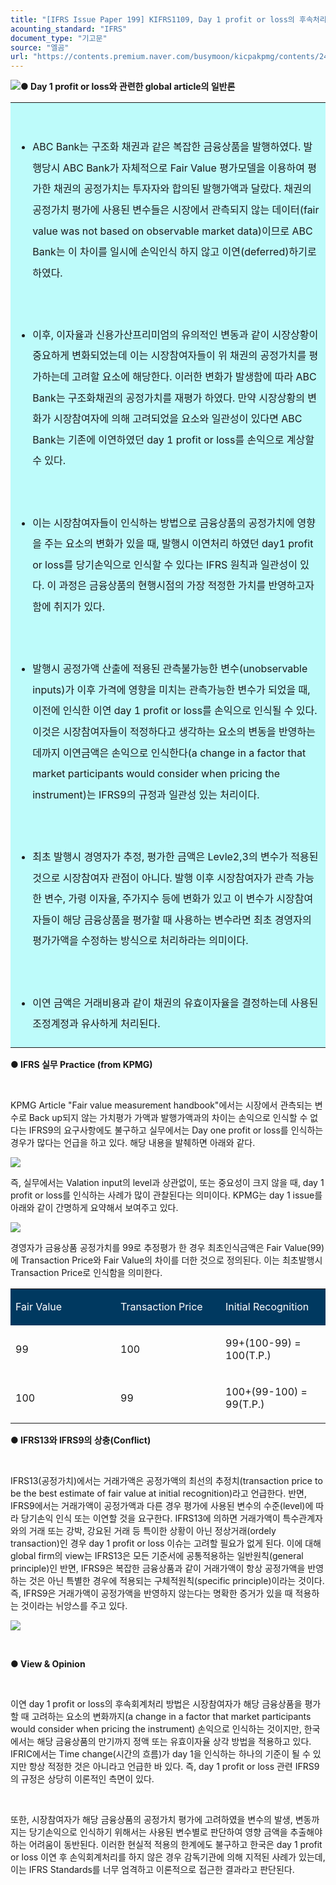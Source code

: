 ```yaml
---
title: "[IFRS Issue Paper 199] KIFRS1109, Day 1 profit or loss의 후속처리 관련 사례"
acounting_standard: "IFRS"
document_type: "기고문"
source: "엘곰"
url: "https://contents.premium.naver.com/busymoon/kicpakpmg/contents/240819152239550bz"
---
```

![](https://n2.news.naver.com/l.gif?type=content)**● Day 1 profit or loss와 관련한 global article의 일반론**

<table style=""><tbody><tr><td colspan="3" rowspan="1" style="width: 100.0%; height: 129.0px;  background-color: #bdfbfa;"><div><p style=""><span style="">​</span></p><ul><li><p style="line-height:2.1;"><span style="">ABC Bank는 구조화 채권과 같은 복잡한 금융상품을 발행하였다. 발행당시 ABC Bank가 자체적으로 Fair Value 평가모델을 이용하여 평가한 채권의 공정가치는 투자자와 합의된 발행가액과 달랐다. 채권의 공정가치 평가에 사용된 변수들은 시장에서 관측되지 않는 데이터(fair value was not based on observable market data)이므로 ABC Bank는 이 차이를 일시에 손익인식 하지 않고 이연(deferred)하기로 하였다.</span></p></li></ul><p style="line-height:2.1;"><span style="">​</span></p><ul><li><p style="line-height:2.1;"><span style="">이후, 이자율과 신용가산프리미엄의 유의적인 변동과 같이 시장상황이 중요하게 변화되었는데 이는 시장참여자들이 위 채권의 공정가치를 평가하는데 고려할 요소에 해당한다. 이러한 변화가 발생함에 따라 ABC Bank는 구조화채권의 공정가치를 재평가 하였다. 만약 시장상황의 변화가 시장참여자에 의해 고려되었을 요소와 일관성이 있다면 ABC Bank는 기존에 이연하였던 day 1 profit or loss를 손익으로 계상할 수 있다.</span></p></li></ul><p style="line-height:2.1;"><span style="">​</span></p><ul><li><p style="line-height:2.1;"><span style="">이는 시장참여자들이 인식하는 방법으로 금융상품의 공정가치에 영향을 주는 요소의 변화가 있을 때, 발행시 이연처리 하였던 day1 profit or loss를 당기손익으로 인식할 수 있다는 IFRS 원칙과 일관성이 있다. 이 과정은 금융상품의 현행시점의 가장 적정한 가치를 반영하고자 함에 취지가 있다.</span></p></li></ul><p style="line-height:2.1;"><span style="">​</span></p><ul><li><p style="line-height:2.1;"><span style="">발행시 공정가액 산출에 적용된 관측불가능한 변수(unobservable inputs)가 이후 가격에 영향을 미치는 관측가능한 변수가 되었을 때, 이전에 인식한 이연 day 1 profit or loss를 손익으로 인식될 수 있다. 이것은 시장참여자들이 적정하다고 생각하는 요소의 변동을 반영하는 데까지 이연금액은 손익으로 인식한다(a change in a factor that market participants would consider when pricing the instrument)는 IFRS9의 규정과 일관성 있는 처리이다.</span></p></li></ul><p style="line-height:2.1;"><span style="">​</span></p><ul><li><p style="line-height:2.1;"><span style="">최초 발행시 경영자가 추정, 평가한 금액은 Levle2,3의 변수가 적용된 것으로 시장참여자 관점이 아니다. 발행 이후 시장참여자가 관측 가능한 변수, 가령 이자율, 주가지수 등에 변화가 있고 이 변수가 시장참여자들이 해당 금융상품을 평가할 때 사용하는 변수라면 최초 경영자의 평가가액을 수정하는 방식으로 처리하라는 의미이다.</span></p></li></ul><p style="line-height:2.1;"><span style="">​</span></p><ul><li><p style="line-height:2.1;"><span style="">이연 금액은 거래비용과 같이 채권의 유효이자율을 결정하는데 사용된 조정계정과 유사하게 처리된다.</span></p></li></ul></div></td></tr></tbody></table>

**● IFRS 실무 Practice (from KPMG)**

**​**

KPMG Article "Fair value measurement handbook"에서는 시장에서 관측되는 변수로 Back up되지 않는 가치평가 가액과 발행가액과의 차이는 손익으로 인식할 수 없다는 IFRS9의 요구사항에도 불구하고 실무에서는 Day one profit or loss를 인식하는 경우가 많다는 언급을 하고 있다. 해당 내용을 발췌하면 아래와 같다.

![](https://scs-phinf.pstatic.net/MjAyNDA4MTlfMzQg/MDAxNzI0MDQ3MDIwOTU2.jhNJreZ7a1_E2yFtNXvOTRzoHfEAsA3DTk05w2ns2sQg.370zDGWk0e9-ta8A6ZtN3sDDjowKlOTyNjz8Hk6xnMgg.PNG/image.png?type=w800)

즉, 실무에서는 Valation input의 level과 상관없이, 또는 중요성이 크지 않을 때, day 1 profit or loss를 인식하는 사례가 많이 관찰된다는 의미이다. KPMG는 day 1 issue를 아래와 같이 간명하게 요약해서 보여주고 있다.

![](https://scs-phinf.pstatic.net/MjAyNDA4MTlfMjQ4/MDAxNzI0MDQ3MjIxNDA0.pZMj0iaHasoAP1j7zb7-Ksj3ZuhaxVPdV0jso-Kdw6Eg.jgNUEBfWpsOJA4z8wgtOWqD4aTodfXQ7CKOXlEEtiTkg.PNG/image.png?type=w800)

경영자가 금융상품 공정가치를 99로 추정평가 한 경우 최초인식금액은 Fair Value(99)에 Transaction Price와 Fair Value의 차이를 더한 것으로 정의된다. 이는 최초발행시 Transaction Price로 인식함을 의미한다.

<table style=""><tbody><tr><td colspan="1" rowspan="1" style="width: 33.33%; height: 43.0px;  background-color: #003960;"><div><p style=""><span style="color:#ffffff;">Fair Value</span></p></div></td><td colspan="1" rowspan="1" style="width: 33.33%; height: 43.0px;  background-color: #003960;"><div><p style=""><span style="color:#ffffff;">Transaction Price</span></p></div></td><td colspan="1" rowspan="1" style="width: 33.33%; height: 43.0px;  background-color: #003960;"><div><p style=""><span style="color:#ffffff;">Initial Recognition</span></p></div></td></tr><tr><td colspan="1" rowspan="1" style="width: 33.33%; height: 43.0px;  "><div><p style=""><span style="">99</span></p></div></td><td colspan="1" rowspan="1" style="width: 33.33%; height: 43.0px;  "><div><p style=""><span style="">100</span></p></div></td><td colspan="1" rowspan="1" style="width: 33.33%; height: 43.0px;  "><div><p style=""><span style="">99+(100-99) = 100(T.P.)</span></p></div></td></tr><tr><td colspan="1" rowspan="1" style="width: 33.33%; height: 43.0px;  "><div><p style=""><span style="">100</span></p></div></td><td colspan="1" rowspan="1" style="width: 33.33%; height: 43.0px;  "><div><p style=""><span style="">99</span></p></div></td><td colspan="1" rowspan="1" style="width: 33.33%; height: 43.0px;  "><div><p style=""><span style="">100+(99-100) = 99(T.P.)</span></p></div></td></tr></tbody></table>

**● IFRS13와 IFRS9의 상충(Conflict)**

**​**

IFRS13(공정가치)에서는 거래가액은 공정가액의 최선의 추정치(transaction price to be the best estimate of fair value at initial recognition)라고 언급한다. 반면, IFRS9에서는 거래가액이 공정가액과 다른 경우 평가에 사용된 변수의 수준(level)에 따라 당기손익 인식 또는 이연할 것을 요구한다. IFRS13에 의하면 거래가액이 특수관계자와의 거래 또는 강박, 강요된 거래 등 특이한 상황이 아닌 정상거래(ordely transaction)인 경우 day 1 profit or loss 이슈는 고려할 필요가 없게 된다. 이에 대해 global firm의 view는 IFRS13은 모든 기준서에 공통적용하는 일반원칙(general principle)인 반면, IFRS9은 복잡한 금융상품과 같이 거래가액이 항상 공정가액을 반영하는 것은 아닌 특별한 경우에 적용되는 구체적원칙(specific principle)이라는 것이다. 즉, IFRS9은 거래가액이 공정가액을 반영하지 않는다는 명확한 증거가 있을 때 적용하는 것이라는 뉘앙스를 주고 있다.

![](https://scs-phinf.pstatic.net/MjAyNDA4MTlfMTA1/MDAxNzI0MDUzNDE4ODY0.vZzPTKuRKRgPDfWd4QrBmvEmv_7omQBukZXtymKFzjQg.Skgklx9UKJdU7XDTyis4a0Eo-65BLWlDYf2FFLGUMyAg.PNG/image.png?type=w800)

**​**

**● View & Opinion**

**​**

이연 day 1 profit or loss의 후속회계처리 방법은 시장참여자가 해당 금융상품을 평가할 때 고려하는 요소의 변화까지(a change in a factor that market participants would consider when pricing the instrument) 손익으로 인식하는 것이지만, 한국에서는 해당 금융상품의 만기까지 정액 또는 유효이자율 상각 방법을 적용하고 있다. IFRIC에서는 Time change(시간의 흐름)가 day 1을 인식하는 하나의 기준이 될 수 있지만 항상 적정한 것은 아니라고 언급한 바 있다. 즉, day 1 profit or loss 관련 IFRS9의 규정은 상당히 이론적인 측면이 있다.

​

또한, 시장참여자가 해당 금융상품의 공정가치 평가에 고려하였을 변수의 발생, 변동까지는 당기손익으로 인식하기 위해서는 사용된 변수별로 판단하여 영향 금액을 추출해야 하는 어려움이 동반된다. 이러한 현실적 적용의 한계에도 불구하고 한국은 day 1 profit or loss 이연 후 손익회계처리를 하지 않은 경우 감독기관에 의해 지적된 사례가 있는데, 이는 IFRS Standards를 너무 엄격하고 이론적으로 접근한 결과라고 판단된다.